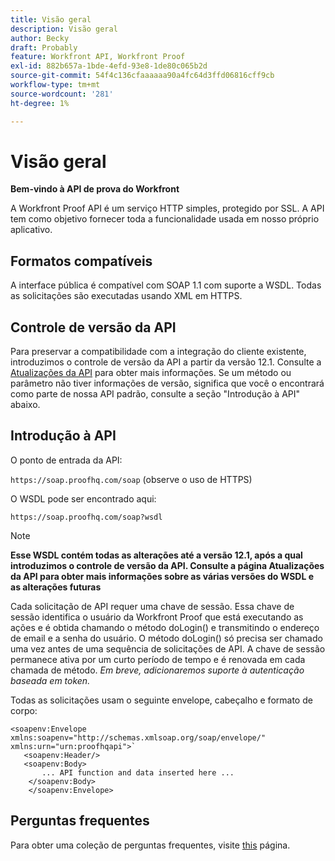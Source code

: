 ```yaml
---
title: Visão geral
description: Visão geral
author: Becky
draft: Probably
feature: Workfront API, Workfront Proof
exl-id: 882b657a-1bde-4efd-93e8-1de80c065b2d
source-git-commit: 54f4c136cfaaaaaa90a4fc64d3ffd06816cff9cb
workflow-type: tm+mt
source-wordcount: '281'
ht-degree: 1%

---
```


# Visão geral

**Bem-vindo à API de prova do Workfront**

A Workfront Proof API é um serviço HTTP simples, protegido por SSL. A API tem como objetivo fornecer toda a funcionalidade usada em nosso próprio aplicativo.

## Formatos compatíveis

A interface pública é compatível com SOAP 1.1 com suporte a WSDL. Todas as solicitações são executadas usando XML em HTTPS.

## Controle de versão da API

Para preservar a compatibilidade com a integração do cliente existente, introduzimos o controle de versão da API a partir da versão 12.1. Consulte a  [Atualizações da API](http://api.proofhq.com/new-updates) para obter mais informações. Se um método ou parâmetro não tiver informações de versão, significa que você o encontrará como parte de nossa API padrão, consulte a seção &quot;Introdução à API&quot; abaixo.

## Introdução à API

O ponto de entrada da API:

`https://soap.proofhq.com/soap` (observe o uso de HTTPS)

O WSDL pode ser encontrado aqui:

`https://soap.proofhq.com/soap?wsdl`

>[!NOTE]
>
>**Esse WSDL contém todas as alterações até a versão 12.1, após a qual introduzimos o controle de versão da API. Consulte a página Atualizações da API para obter mais informações sobre as várias versões do WSDL e as alterações futuras**

Cada solicitação de API requer uma chave de sessão. Essa chave de sessão identifica o usuário da Workfront Proof que está executando as ações e é obtida chamando o método doLogin() e transmitindo o endereço de email e a senha do usuário. O método doLogin() só precisa ser chamado uma vez antes de uma sequência de solicitações de API. A chave de sessão permanece ativa por um curto período de tempo e é renovada em cada chamada de método. *Em breve, adicionaremos suporte à autenticação baseada em token.*

Todas as solicitações usam o seguinte envelope, cabeçalho e formato de corpo:

```
<soapenv:Envelope xmlns:soapenv="http://schemas.xmlsoap.org/soap/envelope/" xmlns:urn="urn:proofhqapi">`
   <soapenv:Header/>
   <soapenv:Body>
	   ... API function and data inserted here ...
	</soapenv:Body>
	</soapenv:Envelope>
```

## Perguntas frequentes

Para obter uma coleção de perguntas frequentes, visite [this](http://api.proofhq.com/faqs) página.

